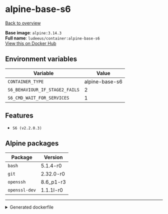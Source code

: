 # alpine-base-s6

[Back to overview](../index.md)

**Base image**: `alpine:3.14.3`  
**Full name**: `ludeeus/container:alpine-base-s6`  
[View this on Docker Hub](https://hub.docker.com/r/ludeeus/container/tags?page=1&name=alpine-base-s6)

## Environment variables

Variable | Value 
-- | --
`CONTAINER_TYPE` | alpine-base-s6
`S6_BEHAVIOUR_IF_STAGE2_FAILS` | 2
`S6_CMD_WAIT_FOR_SERVICES` | 1

## Features

- `S6 (v2.2.0.3)`

## Alpine packages

Package | Version 
-- | --
`bash` | 5.1.4-r0
`git` | 2.32.0-r0
`openssh` | 8.6_p1-r3
`openssl-dev` | 1.1.1l-r0



***
<details>
<summary>Generated dockerfile</summary>

<pre>
FROM alpine:3.14.3

ENV CONTAINER_TYPE=alpine-base-s6
ENV S6_BEHAVIOUR_IF_STAGE2_FAILS=2
ENV S6_CMD_WAIT_FOR_SERVICES=1

COPY rootfs/s6/install /s6/install

RUN  \ 
    apk add --no-cache  \ 
        bash=5.1.4-r0 \ 
        git=2.32.0-r0 \ 
        openssh=8.6_p1-r3 \ 
        openssl-dev=1.1.1l-r0 \ 
    && bash /s6/install \ 
    && rm -R /s6 \ 
    && rm -rf /var/cache/apk/* \ 
    && rm -fr /tmp/* /var/{cache,log}/*




</pre>

<i>This is a generated version of the context used while building the container, some of the labels will not be correct since they use information in the action that publishes the container</i>
</details>
